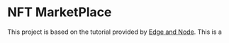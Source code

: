 # NFT MarketPlace

This project is based on the tutorial provided by [Edge and Node]([url](https://dev.to/edge-and-node/building-scalable-full-stack-apps-on-ethereum-with-polygon-2cfb)). This is a
